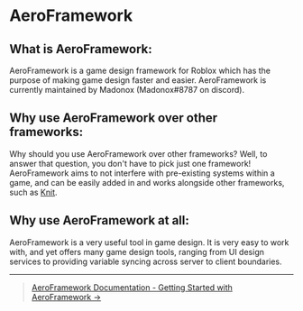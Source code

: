 # AeroFramework

## What is AeroFramework:
AeroFramework is a game design framework for Roblox which has the purpose of making game design faster and easier.  AeroFramework is currently maintained by Madonox (Madonox#8787 on discord).

## Why use AeroFramework over other frameworks:
Why should you use AeroFramework over other frameworks?  Well, to answer that question, you don't have to pick just one framework!  AeroFramework aims to not interfere with pre-existing systems within a game, and can be easily added in and works alongside other frameworks, such as [Knit](https://sleitnick.github.io/Knit/). 

## Why use AeroFramework at all:
AeroFramework is a very useful tool in game design.  It is very easy to work with, and yet offers many game design tools, ranging from UI design services to providing variable syncing across server to client boundaries.

---

> [AeroFramework Documentation - Getting Started with AeroFramework →](https://madonox.github.io/AeroFramework/getting_started.md)

